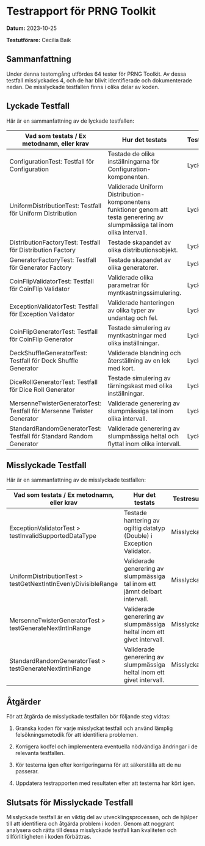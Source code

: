 # Testrapport för PRNG Toolkit

**Datum:** 2023-10-25

**Testutförare:** Cecilia Baik

## Sammanfattning

Under denna testomgång utfördes 64 tester för PRNG Toolkit. Av dessa testfall misslyckades 4, och de har blivit identifierade och dokumenterade nedan. De misslyckade testfallen finns i olika delar av koden.

## Lyckade Testfall

Här är en sammanfattning av de lyckade testfallen:

| Vad som testats / Ex metodnamn, eller krav                             | Hur det testats                                                                 | Testresultat |
|-----------------------------------------------------------------------|-------------------------------------------------------------------------------|--------------|
| ConfigurationTest: Testfall för Configuration                         | Testade de olika inställningarna för Configuration-komponenten.             | Lyckades     |
| UniformDistributionTest: Testfall för Uniform Distribution              | Validerade Uniform Distribution-komponentens funktioner genom att testa generering av slumpmässiga tal inom olika intervall. | Lyckades |
| DistributionFactoryTest: Testfall för Distribution Factory             | Testade skapandet av olika distributionsobjekt.                             | Lyckades     |
| GeneratorFactoryTest: Testfall för Generator Factory                   | Testade skapandet av olika generatorer.                                     | Lyckades     |
| CoinFlipValidatorTest: Testfall för CoinFlip Validator                  | Validerade olika parametrar för myntkastningssimulering.                    | Lyckades     |
| ExceptionValidatorTest: Testfall för Exception Validator                | Validerade hanteringen av olika typer av undantag och fel.                   | Lyckades     |
| CoinFlipGeneratorTest: Testfall för CoinFlip Generator                  | Testade simulering av myntkastningar med olika inställningar.               | Lyckades     |
| DeckShuffleGeneratorTest: Testfall för Deck Shuffle Generator           | Validerade blandning och återställning av en lek med kort.                   | Lyckades     |
| DiceRollGeneratorTest: Testfall för Dice Roll Generator                 | Testade simulering av tärningskast med olika inställningar.                | Lyckades     |
| MersenneTwisterGeneratorTest: Testfall för Mersenne Twister Generator  | Validerade generering av slumpmässiga tal inom olika intervall.             | Lyckades     |
| StandardRandomGeneratorTest: Testfall för Standard Random Generator    | Validerade generering av slumpmässiga heltal och flyttal inom olika intervall. | Lyckades     |


## Misslyckade Testfall

Här är en sammanfattning av de misslyckade testfallen:

| Vad som testats / Ex metodnamn, eller krav                             | Hur det testats                                                                 | Testresultat     |
|-----------------------------------------------------------------------|-------------------------------------------------------------------------------|------------------|
| ExceptionValidatorTest > testInvalidSupportedDataType                   | Testade hantering av ogiltig datatyp (Double) i Exception Validator.         | Misslyckades      |
| UniformDistributionTest > testGetNextIntInEvenlyDivisibleRange          | Validerade generering av slumpmässiga tal inom ett jämnt delbart intervall. | Misslyckades      |
| MersenneTwisterGeneratorTest > testGenerateNextIntInRange               | Validerade generering av slumpmässiga heltal inom ett givet intervall.     | Misslyckades      |
| StandardRandomGeneratorTest > testGenerateNextIntInRange                | Validerade generering av slumpmässiga heltal inom ett givet intervall.     | Misslyckades      |


## Åtgärder

För att åtgärda de misslyckade testfallen bör följande steg vidtas:

1. Granska koden för varje misslyckat testfall och använd lämplig felsökningsmetodik för att identifiera problemen.

2. Korrigera kodfel och implementera eventuella nödvändiga ändringar i de relevanta testfallen.

3. Kör testerna igen efter korrigeringarna för att säkerställa att de nu passerar.

4. Uppdatera testrapporten med resultaten efter att testerna har kört igen.

## Slutsats för Misslyckade Testfall

Misslyckade testfall är en viktig del av utvecklingsprocessen, och de hjälper till att identifiera och åtgärda problem i koden. Genom att noggrant analysera och rätta till dessa misslyckade testfall kan kvaliteten och tillförlitligheten i koden förbättras.
